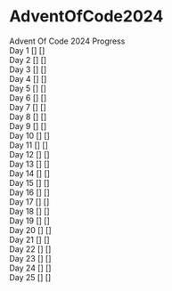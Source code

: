 # AdventOfCode2024
Advent Of Code 2024 Progress  
Day 1 [] []  
Day 2 [] []  
Day 3 [] []  
Day 4 [] []  
Day 5 [] []  
Day 6 [] []  
Day 7 [] []  
Day 8 [] []  
Day 9 [] []  
Day 10 [] []  
Day 11 [] []  
Day 12 [] []  
Day 13 [] []  
Day 14 [] []  
Day 15 [] []  
Day 16 [] []  
Day 17 [] []  
Day 18 [] []  
Day 19 [] []  
Day 20 [] []  
Day 21 [] []  
Day 22 [] []  
Day 23 [] []  
Day 24 [] []  
Day 25 [] []  
